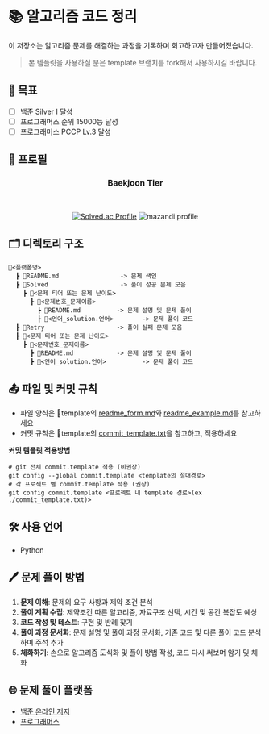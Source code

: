 <h1>📚 알고리즘 코드 정리</h1>

이 저장소는 알고리즘 문제를 해결하는 과정을 기록하며 회고하고자 만들어졌습니다.
<br>
<span style="color:gray">
> 본 템플릿을 사용하실 분은 template 브랜치를 fork해서 사용하시길 바랍니다.
> </span>

<h2>🎯 목표</h2>

- [ ] 백준 Silver I 달성
- [ ] 프로그래머스 순위 15000등 달성
- [ ] 프로그래머스 PCCP Lv.3 달성

<h2>🪪 프로필</h2>

<div align=center>
  
<h3>Baekjoon Tier</h3><br>

[![Solved.ac Profile](http://mazassumnida.wtf/api/v2/generate_badge?boj=eastglowing)](https://solved.ac/eastglowing/) 
![mazandi profile](http://mazandi.herokuapp.com/api?handle={handle}&theme=warm)

</div>

<h2>🗂️ 디렉토리 구조</h2>

```
📂<플랫폼명>
  ┣ 📜README.md                 -> 문제 색인
  ┣ 📂Solved                    -> 풀이 성공 문제 모음
    ┣ 📂<문제 티어 또는 문제 난이도>
      ┣ 📂<문제번호_문제이름>
        ┣ 📜README.md          -> 문제 설명 및 문제 풀이
        ┣ 📜<언어_solution.언어>        -> 문제 풀이 코드
  ┣ 📂Retry                    -> 풀이 실패 문제 모음
  ┣ 📂<문제 티어 또는 문제 난이도>
    ┣ 📂<문제번호_문제이름>
      ┣ 📜README.md            -> 문제 설명 및 문제 풀이
      ┣ 📜<언어_solution.언어>          -> 문제 풀이 코드
```
<h2>📤 파일 및 커밋 규칙</h2>

- 파일 양식은 📂template의 [readme_form.md](https://github.com/godjumo/study.algorithm/blob/main/template/readme_form.md)와 [readme_example.md](https://github.com/godjumo/study.algorithm/blob/main/template/readme_example.md)를 참고하세요
- 커밋 규칙은 📂template의 [commit_template.txt](https://github.com/godjumo/study.algorithm/blob/main/commit_template.txt)을 참고하고, 적용하세요

**커밋 템플릿 적용방법**
```shell
# git 전체 commit.template 적용 (비권장)
git config --global commit.template <template의 절대경로>
# 각 프로젝트 별 commit.template 적용 (권장)
git config commit.template <프로젝트 내 template 경로>(ex ./commit_template.txt)>
```
<h2>🛠️ 사용 언어</h2>

- Python

<h2>🖊️ 문제 풀이 방법</h2>

1. **문제 이해**: 문제의 요구 사항과 제약 조건 분석
2. **풀이 계획 수립**: 제약조건 따른 알고리즘, 자료구조 선택, 시간 및 공간 복잡도 예상
3. **코드 작성 및 테스트**: 구현 및 반례 찾기
4. **풀이 과정 문서화**: 문제 설명 및 풀이 과정 문서화, 기존 코드 및 다른 풀이 코드 분석하며 주석 추가
5. **체화하기**: 손으로 알고리즘 도식화 및 풀이 방법 작성, 코드 다시 써보며 암기 및 체화

<h2>🌐 문제 풀이 플랫폼</h2>

- [백준 온라인 저지](https://www.acmicpc.net/)
- [프로그래머스](https://school.programmers.co.kr/learn/challenges?order=recent)
